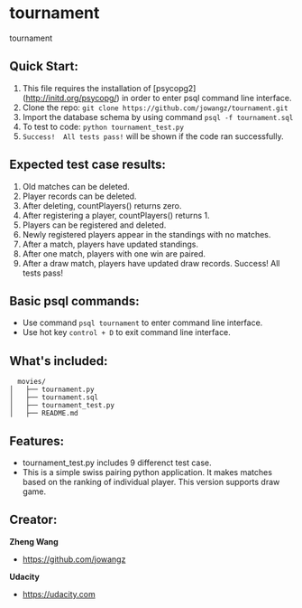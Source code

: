 # tournament
tournament

## Quick Start:

  1. This file requires the installation of [psycopg2] (http://initd.org/psycopg/) in order to enter psql command line interface.
  2. Clone the repo: ```git clone https://github.com/jowangz/tournament.git```
  3. Import the database schema by using command ```psql -f tournament.sql```
  4. To test to code: ```python tournament_test.py```
  5. ```Success!  All tests pass!``` will be shown if the code ran successfully.

## Expected test case results:
  1. Old matches can be deleted.
  2. Player records can be deleted.
  3. After deleting, countPlayers() returns zero.
  4. After registering a player, countPlayers() returns 1.
  5. Players can be registered and deleted.
  6. Newly registered players appear in the standings with no matches.
  7. After a match, players have updated standings.
  8. After one match, players with one win are paired.
  9. After a draw match, players have updated draw records.
  Success!  All tests pass!

## Basic psql commands:
  * Use command ```psql tournament``` to enter command line interface.
  * Use hot key ```control + D``` to exit command line interface.

## What's included:

```
  movies/
│   ├── tournament.py
│   ├── tournament.sql
│   ├── tournament_test.py
│   ├── README.md
```

## Features:
  
  * tournament_test.py includes 9 differenct test case.
  * This is a simple swiss pairing python application. It makes matches based on
    the ranking of individual player. This version supports draw game.


## Creator:

**Zheng Wang**

* https://github.com/jowangz

**Udacity**

* https://udacity.com
